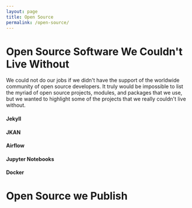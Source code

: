 ```yaml
---
layout: page
title: Open Source
permalink: /open-source/
---
```

# Open Source Software We Couldn't Live Without
We could not do our jobs if we didn't have the support of the worldwide community of open source developers.  It truly would be impossible to list the myriad of open source projects, modules, and packages that we use, but we wanted to highlight some of the projects that we really couldn't live without.  

#### Jekyll

#### JKAN

#### Airflow

#### Jupyter Notebooks

#### Docker



# Open Source we Publish
